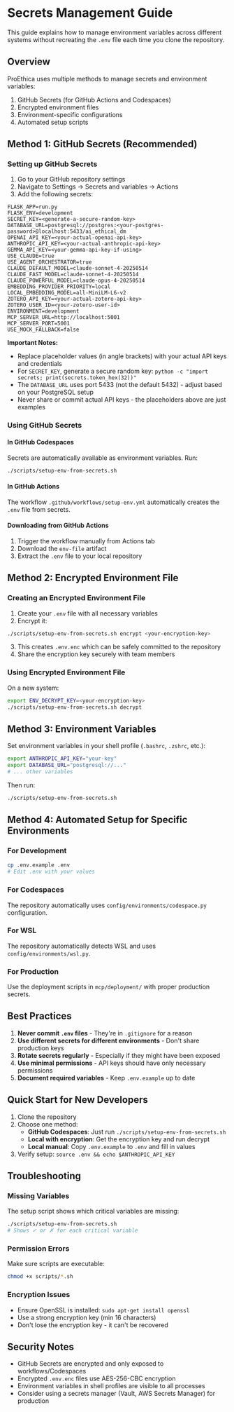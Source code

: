 # Secrets Management Guide

This guide explains how to manage environment variables across different systems without recreating the `.env` file each time you clone the repository.

## Overview

ProEthica uses multiple methods to manage secrets and environment variables:
1. GitHub Secrets (for GitHub Actions and Codespaces)
2. Encrypted environment files
3. Environment-specific configurations
4. Automated setup scripts

## Method 1: GitHub Secrets (Recommended)

### Setting up GitHub Secrets

1. Go to your GitHub repository settings
2. Navigate to Settings → Secrets and variables → Actions
3. Add the following secrets:

```
FLASK_APP=run.py
FLASK_ENV=development
SECRET_KEY=<generate-a-secure-random-key>
DATABASE_URL=postgresql://postgres:<your-postgres-password>@localhost:5433/ai_ethical_dm
OPENAI_API_KEY=<your-actual-openai-api-key>
ANTHROPIC_API_KEY=<your-actual-anthropic-api-key>
GEMMA_API_KEY=<your-gemma-api-key-if-using>
USE_CLAUDE=true
USE_AGENT_ORCHESTRATOR=true
CLAUDE_DEFAULT_MODEL=claude-sonnet-4-20250514
CLAUDE_FAST_MODEL=claude-sonnet-4-20250514
CLAUDE_POWERFUL_MODEL=claude-opus-4-20250514
EMBEDDING_PROVIDER_PRIORITY=local
LOCAL_EMBEDDING_MODEL=all-MiniLM-L6-v2
ZOTERO_API_KEY=<your-actual-zotero-api-key>
ZOTERO_USER_ID=<your-zotero-user-id>
ENVIRONMENT=development
MCP_SERVER_URL=http://localhost:5001
MCP_SERVER_PORT=5001
USE_MOCK_FALLBACK=false
```

**Important Notes:**
- Replace placeholder values (in angle brackets) with your actual API keys and credentials
- For `SECRET_KEY`, generate a secure random key: `python -c "import secrets; print(secrets.token_hex(32))"`
- The `DATABASE_URL` uses port 5433 (not the default 5432) - adjust based on your PostgreSQL setup
- Never share or commit actual API keys - the placeholders above are just examples

### Using GitHub Secrets

#### In GitHub Codespaces
Secrets are automatically available as environment variables. Run:
```bash
./scripts/setup-env-from-secrets.sh
```

#### In GitHub Actions
The workflow `.github/workflows/setup-env.yml` automatically creates the `.env` file from secrets.

#### Downloading from GitHub Actions
1. Trigger the workflow manually from Actions tab
2. Download the `env-file` artifact
3. Extract the `.env` file to your local repository

## Method 2: Encrypted Environment File

### Creating an Encrypted Environment File

1. Create your `.env` file with all necessary variables
2. Encrypt it:
```bash
./scripts/setup-env-from-secrets.sh encrypt <your-encryption-key>
```
3. This creates `.env.enc` which can be safely committed to the repository
4. Share the encryption key securely with team members

### Using Encrypted Environment File

On a new system:
```bash
export ENV_DECRYPT_KEY=<your-encryption-key>
./scripts/setup-env-from-secrets.sh decrypt
```

## Method 3: Environment Variables

Set environment variables in your shell profile (`.bashrc`, `.zshrc`, etc.):

```bash
export ANTHROPIC_API_KEY="your-key"
export DATABASE_URL="postgresql://..."
# ... other variables
```

Then run:
```bash
./scripts/setup-env-from-secrets.sh
```

## Method 4: Automated Setup for Specific Environments

### For Development
```bash
cp .env.example .env
# Edit .env with your values
```

### For Codespaces
The repository automatically uses `config/environments/codespace.py` configuration.

### For WSL
The repository automatically detects WSL and uses `config/environments/wsl.py`.

### For Production
Use the deployment scripts in `mcp/deployment/` with proper production secrets.

## Best Practices

1. **Never commit `.env` files** - They're in `.gitignore` for a reason
2. **Use different secrets for different environments** - Don't share production keys
3. **Rotate secrets regularly** - Especially if they might have been exposed
4. **Use minimal permissions** - API keys should have only necessary permissions
5. **Document required variables** - Keep `.env.example` up to date

## Quick Start for New Developers

1. Clone the repository
2. Choose one method:
   - **GitHub Codespaces**: Just run `./scripts/setup-env-from-secrets.sh`
   - **Local with encryption**: Get the encryption key and run decrypt
   - **Local manual**: Copy `.env.example` to `.env` and fill in values
3. Verify setup: `source .env && echo $ANTHROPIC_API_KEY`

## Troubleshooting

### Missing Variables
The setup script shows which critical variables are missing:
```bash
./scripts/setup-env-from-secrets.sh
# Shows ✓ or ✗ for each critical variable
```

### Permission Errors
Make sure scripts are executable:
```bash
chmod +x scripts/*.sh
```

### Encryption Issues
- Ensure OpenSSL is installed: `sudo apt-get install openssl`
- Use a strong encryption key (min 16 characters)
- Don't lose the encryption key - it can't be recovered

## Security Notes

- GitHub Secrets are encrypted and only exposed to workflows/Codespaces
- Encrypted `.env.enc` files use AES-256-CBC encryption
- Environment variables in shell profiles are visible to all processes
- Consider using a secrets manager (Vault, AWS Secrets Manager) for production
